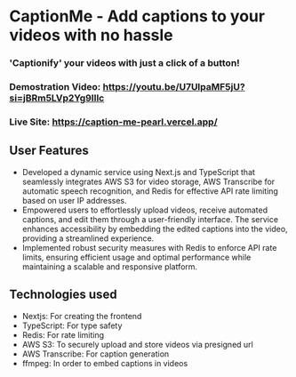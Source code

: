 # CaptionMe - Add captions to your videos with no hassle

### 'Captionify' your videos with just a click of a button!

### Demostration Video: https://youtu.be/U7UlpaMF5jU?si=jBRm5LVp2Yg9Illc

### Live Site: https://caption-me-pearl.vercel.app/

## User Features

* Developed a dynamic service using Next.js and TypeScript that seamlessly integrates AWS S3 for video storage,
AWS Transcribe for automatic speech recognition, and Redis for effective API rate limiting based on user IP
addresses.
* Empowered users to effortlessly upload videos, receive automated captions, and edit them through a user-friendly
interface. The service enhances accessibility by embedding the edited captions into the video, providing a
streamlined experience.
* Implemented robust security measures with Redis to enforce API rate limits, ensuring efficient usage and optimal
performance while maintaining a scalable and responsive platform.

## Technologies used

* Nextjs: For creating the frontend
* TypeScript: For type safety
* Redis: For rate limiting
* AWS S3: To securely upload and store videos via presigned url
* AWS Transcribe: For caption generation
* ffmpeg: In order to embed captions in videos
